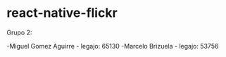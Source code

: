 # react-native-flickr

Grupo 2:

-Miguel Gomez Aguirre   -   legajo: 65130
-Marcelo Brizuela       -   legajo: 53756
